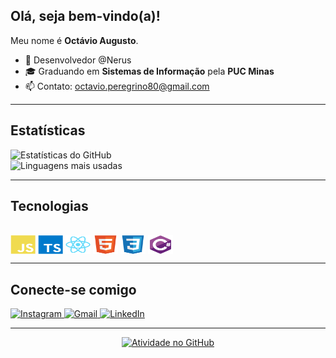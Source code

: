 ## Olá, seja bem-vindo(a)!

Meu nome é **Octávio Augusto**.  

- 🔭 Desenvolvedor @Nerus  
- 🎓 Graduando em **Sistemas de Informação** pela **PUC Minas**  
- 📫 Contato: [octavio.peregrino80@gmail.com](mailto:octavio.peregrino80@gmail.com)  

---

## Estatísticas

![Estatísticas do GitHub](https://github-readme-stats.vercel.app/api?username=octaviocrv&show_icons=true&theme=dark&include_all_commits=true&count_private=true)  
![Linguagens mais usadas](https://github-readme-stats.vercel.app/api/top-langs/?username=octaviocrv&layout=compact&langs_count=7&theme=dark)  

---

## Tecnologias

<div style="display: inline_block"><br>
  <img align="center" alt="JavaScript" height="30" width="40" src="https://raw.githubusercontent.com/devicons/devicon/master/icons/javascript/javascript-plain.svg">
  <img align="center" alt="TypeScript" height="30" width="40" src="https://raw.githubusercontent.com/devicons/devicon/master/icons/typescript/typescript-plain.svg">
  <img align="center" alt="React" height="30" width="40" src="https://raw.githubusercontent.com/devicons/devicon/master/icons/react/react-original.svg">
  <img align="center" alt="HTML" height="30" width="40" src="https://raw.githubusercontent.com/devicons/devicon/master/icons/html5/html5-original.svg">
  <img align="center" alt="CSS" height="30" width="40" src="https://raw.githubusercontent.com/devicons/devicon/master/icons/css3/css3-original.svg">
  <img align="center" alt="CSharp" height="30" width="40" src="https://raw.githubusercontent.com/devicons/devicon/master/icons/csharp/csharp-original.svg">
</div>

---

## Conecte-se comigo

<div> 
  <a href="https://instagram.com/octaviocrv" target="_blank">
    <img src="https://img.shields.io/badge/-Instagram-%23E4405F?style=for-the-badge&logo=instagram&logoColor=white" alt="Instagram" />
  </a>
  <a href="mailto:octavio.peregrino80@gmail.com" target="_blank">
    <img src="https://img.shields.io/badge/-Gmail-%23333?style=for-the-badge&logo=gmail&logoColor=white" alt="Gmail" />
  </a>
  <a href="https://www.linkedin.com/in/octávio-augusto-peregrino-492261192/" target="_blank">
    <img src="https://img.shields.io/badge/-LinkedIn-%230077B5?style=for-the-badge&logo=linkedin&logoColor=white" alt="LinkedIn" />
  </a> 
</div>

---

<div align="center">

[![Atividade no GitHub](https://github-readme-activity-graph.vercel.app/graph?username=octaviocrv&bg_color=000000&color=00bfff&line=0011ff&point=00ccff&area=true&hide_border=true)](https://github.com/ashutosh00710/github-readme-activity-graph)

</div>
